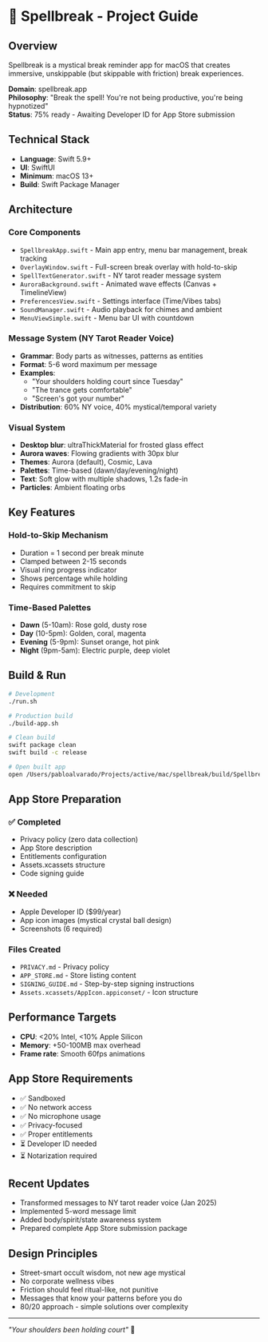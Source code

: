 # 🔮 Spellbreak - Project Guide

## Overview
Spellbreak is a mystical break reminder app for macOS that creates immersive, unskippable (but skippable with friction) break experiences.

**Domain**: spellbreak.app  
**Philosophy**: "Break the spell! You're not being productive, you're being hypnotized"  
**Status**: 75% ready - Awaiting Developer ID for App Store submission

## Technical Stack
- **Language**: Swift 5.9+
- **UI**: SwiftUI
- **Minimum**: macOS 13+
- **Build**: Swift Package Manager

## Architecture

### Core Components
- `SpellbreakApp.swift` - Main app entry, menu bar management, break tracking
- `OverlayWindow.swift` - Full-screen break overlay with hold-to-skip
- `SpellTextGenerator.swift` - NY tarot reader message system
- `AuroraBackground.swift` - Animated wave effects (Canvas + TimelineView)
- `PreferencesView.swift` - Settings interface (Time/Vibes tabs)
- `SoundManager.swift` - Audio playback for chimes and ambient
- `MenuViewSimple.swift` - Menu bar UI with countdown

### Message System (NY Tarot Reader Voice)
- **Grammar**: Body parts as witnesses, patterns as entities
- **Format**: 5-6 word maximum per message
- **Examples**: 
  - "Your shoulders holding court since Tuesday"
  - "The trance gets comfortable"
  - "Screen's got your number"
- **Distribution**: 60% NY voice, 40% mystical/temporal variety

### Visual System
- **Desktop blur**: ultraThickMaterial for frosted glass effect
- **Aurora waves**: Flowing gradients with 30px blur
- **Themes**: Aurora (default), Cosmic, Lava
- **Palettes**: Time-based (dawn/day/evening/night)
- **Text**: Soft glow with multiple shadows, 1.2s fade-in
- **Particles**: Ambient floating orbs

## Key Features

### Hold-to-Skip Mechanism
- Duration = 1 second per break minute
- Clamped between 2-15 seconds
- Visual ring progress indicator
- Shows percentage while holding
- Requires commitment to skip

### Time-Based Palettes
- **Dawn** (5-10am): Rose gold, dusty rose
- **Day** (10-5pm): Golden, coral, magenta
- **Evening** (5-9pm): Sunset orange, hot pink
- **Night** (9pm-5am): Electric purple, deep violet

## Build & Run

```bash
# Development
./run.sh

# Production build
./build-app.sh

# Clean build
swift package clean
swift build -c release

# Open built app
open /Users/pabloalvarado/Projects/active/mac/spellbreak/build/Spellbreak.app
```

## App Store Preparation

### ✅ Completed
- Privacy policy (zero data collection)
- App Store description 
- Entitlements configuration
- Assets.xcassets structure
- Code signing guide

### ❌ Needed
- Apple Developer ID ($99/year)
- App icon images (mystical crystal ball design)
- Screenshots (6 required)

### Files Created
- `PRIVACY.md` - Privacy policy
- `APP_STORE.md` - Store listing content
- `SIGNING_GUIDE.md` - Step-by-step signing instructions
- `Assets.xcassets/AppIcon.appiconset/` - Icon structure

## Performance Targets
- **CPU**: <20% Intel, <10% Apple Silicon
- **Memory**: +50-100MB max overhead
- **Frame rate**: Smooth 60fps animations

## App Store Requirements
- ✅ Sandboxed
- ✅ No network access
- ✅ No microphone usage
- ✅ Privacy-focused
- ✅ Proper entitlements
- ⏳ Developer ID needed
- ⏳ Notarization required

## Recent Updates
- Transformed messages to NY tarot reader voice (Jan 2025)
- Implemented 5-word message limit
- Added body/spirit/state awareness system
- Prepared complete App Store submission package

## Design Principles
- Street-smart occult wisdom, not new age mystical
- No corporate wellness vibes
- Friction should feel ritual-like, not punitive
- Messages that know your patterns before you do
- 80/20 approach - simple solutions over complexity

---

*"Your shoulders been holding court"* 🌙